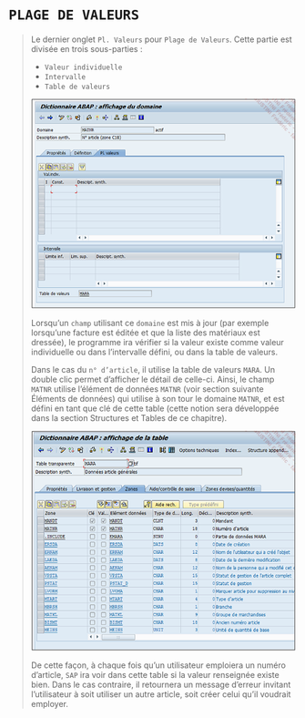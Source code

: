 # **`PLAGE DE VALEURS`**

> Le dernier onglet `Pl. Valeurs` pour `Plage de Valeurs`. Cette partie est divisée en trois sous-parties :
>
> - `Valeur individuelle`
> - `Intervalle`
> - `Table de valeurs`
>
> ![](../00_Ressources/05_05_01.png)
>
> Lorsqu’un `champ` utilisant ce `domaine` est mis à jour (par exemple lorsqu’une facture est éditée et que la liste des matériaux est dressée), le programme ira vérifier si la valeur existe comme valeur individuelle ou dans l’intervalle défini, ou dans la table de valeurs.
>
> Dans le cas du `n° d’article`, il utilise la table de valeurs `MARA`. Un double clic permet d’afficher le détail de celle-ci. Ainsi, le champ `MATNR` utilise l’élément de données `MATNR` (voir section suivante Éléments de données) qui utilise à son tour le domaine `MATNR`, et est défini en tant que clé de cette table (cette notion sera développée dans la section Structures et Tables de ce chapitre).
>
> ![](../00_Ressources/05_05_02.png)
>
> De cette façon, à chaque fois qu’un utilisateur emploiera un numéro d’article, `SAP` ira voir dans cette table si la valeur renseignée existe bien. Dans le cas contraire, il retournera un message d’erreur invitant l’utilisateur à soit utiliser un autre article, soit créer celui qu’il voudrait employer.

